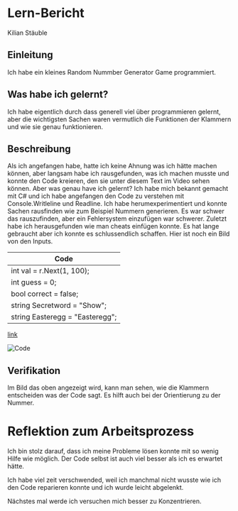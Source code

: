 # Lern-Bericht
Kilian Stäuble

## Einleitung

Ich habe ein kleines Random Nummber Generator Game programmiert.

## Was habe ich gelernt?

Ich habe eigentlich durch dass generell viel über programmieren gelernt, aber die wichtigsten Sachen waren vermutlich die Funktionen der Klammern und wie sie genau funktionieren.

## Beschreibung

Als ich angefangen habe, hatte ich keine Ahnung was ich hätte machen können, aber langsam habe ich rausgefunden, was ich machen musste und konnte den Code kreieren, den sie unter diesem Text im Video sehen können. Aber was genau have ich gelernt? Ich habe mich bekannt gemacht mit C# und ich habe angefangen den Code zu verstehen mit Console.Writleline und Readline. Ich habe herumexperimentiert und konnte Sachen rausfinden wie zum Beispiel Nummern generieren. Es war schwer das rauszufinden, aber ein Fehlersystem einzufügen war schwerer. Zuletzt habe ich herausgefunden wie man cheats einfügen konnte. Es hat lange gebraucht aber ich konnte es schlussendlich schaffen. Hier ist noch ein Bild von den Inputs.

|Code|
|---------------------------|
| int val = r.Next(1, 100);|
| int guess = 0;|
| bool correct = false;|
| string Secretword = "Show";|
| string Easteregg = "Easteregg";|

[link](https://drive.google.com/file/d/1GOITan7Xg4FQdkQEh-z9ooOOvgZ5sM-w/view?usp=sharing)

![Code](<img-width="432"-alt="code"-src="https://user-images.githubusercontent.com/111045576/191691805-ae3562a5-a86c-425c-ace7-384e18f8012e.png">)

## Verifikation

Im Bild das oben angezeigt wird, kann man sehen, wie die Klammern entscheiden was der Code sagt. Es hilft auch bei der Orientierung zu der Nummer.

# Reflektion zum Arbeitsprozess

Ich bin stolz darauf, dass ich meine Probleme lösen konnte mit so wenig Hilfe wie möglich. Der Code selbst ist auch viel besser als ich es erwartet hätte.

Ich habe viel zeit verschwended, weil ich manchmal nicht wusste wie ich den Code reparieren konnte und ich wurde leicht abgelenkt.

Nächstes mal werde ich versuchen mich besser zu Konzentrieren.
